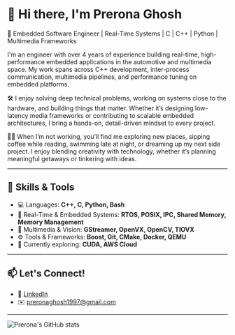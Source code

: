 # 👋 Hi there, I'm Prerona Ghosh

🎯 Embedded Software Engineer | Real-Time Systems | C | C++ | Python | Multimedia Frameworks

I'm an engineer with over 4 years of experience building real-time, high-performance embedded applications in the automotive and multimedia space. My work spans across C++ development, inter-process communication, multimedia pipelines, and performance tuning on embedded platforms.

🛠️ I enjoy solving deep technical problems, working on systems close to the hardware, and building things that matter. Whether it’s designing low-latency media frameworks or contributing to scalable embedded architectures, I bring a hands-on, detail-driven mindset to every project.

🧘‍♀️ When I’m not working, you’ll find me exploring new places, sipping coffee while reading, swimming late at night, or dreaming up my next side project. I enjoy blending creativity with technology, whether it’s planning meaningful getaways or tinkering with ideas.

---

## 🔧 Skills & Tools

- 💻 Languages: **C++, C, Python, Bash**
- 🔁 Real-Time & Embedded Systems: **RTOS, POSIX, IPC, Shared Memory, Memory Management**
- 🎥 Multimedia & Vision: **GStreamer, OpenVX, OpenCV, TIOVX**
- ⚙️ Tools & Frameworks: **Boost, Git, CMake, Docker, QEMU**
- 🧠 Currently exploring: **CUDA, AWS Cloud**

---

## 📫 Let's Connect!

- 💼 [LinkedIn](https://www.linkedin.com/in/prerona-ghosh-341930145/)
- ✉️ preronaghosh1997@gmail.com

---

<!-- GitHub Stats (optional) -->
![Prerona's GitHub stats](https://github-readme-stats.vercel.app/api?username=yourusername&show_icons=true&theme=calm)
